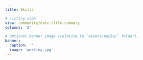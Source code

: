 ```yaml
---
title: Skills

# Listing view
view: community/date-title-summary
columns: '2'

# Optional banner image (relative to `assets/media/` folder).
banner:
  caption: ''
  image: 'working.jpg'
---
```

